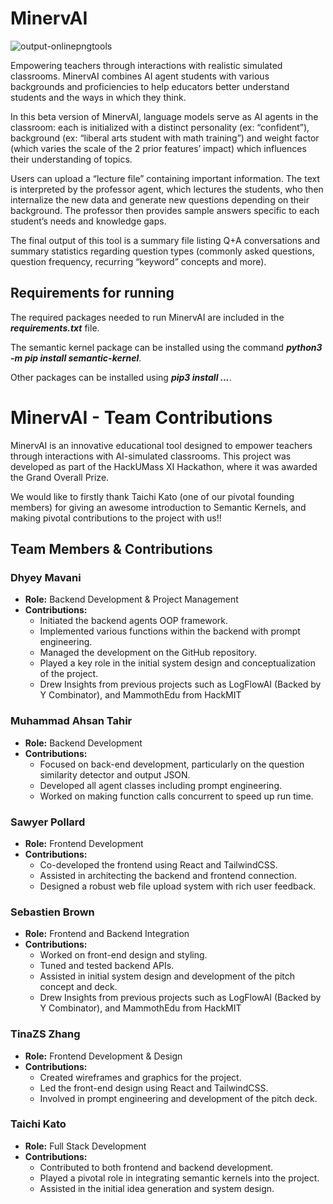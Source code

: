 # MinervAI
![output-onlinepngtools](https://github.com/dmavani25/MinervAI/assets/107078090/8413ebde-629f-4307-bfba-ca26f8a41b7c)

Empowering teachers through interactions with realistic simulated classrooms. MinervAI combines AI agent students with various backgrounds and proficiencies to help educators better understand students and the ways in which they think.

In this beta version of MinervAI,  language models serve as AI agents in the classroom: each is initialized with a distinct personality (ex: “confident”), background (ex: “liberal arts student with math training”) and weight factor (which varies the scale of the 2 prior features’ impact) which influences their understanding of topics.

Users can upload a “lecture file” containing important information. The text is interpreted by the professor agent, which lectures the students, who then internalize the new data and generate new questions depending on their background. The professor then provides sample answers specific to each student’s needs and knowledge gaps.

The final output of this tool is a summary file listing Q+A conversations and summary statistics regarding question types (commonly asked questions, question frequency, recurring “keyword” concepts and more).

<h2>Requirements for running</h2>

The required packages needed to run MinervAI are included in the ***requirements.txt*** file.

The semantic kernel package can be installed using the command ***python3 -m pip install semantic-kernel***.

Other packages can be installed using ***pip3 install ...***. 

# MinervAI - Team Contributions

MinervAI is an innovative educational tool designed to empower teachers through interactions with AI-simulated classrooms. This project was developed as part of the HackUMass XI Hackathon, where it was awarded the Grand Overall Prize.

We would like to firstly thank Taichi Kato (one of our pivotal founding members) for giving an awesome introduction to Semantic Kernels, and making pivotal contributions to the project with us!!

## Team Members & Contributions

### Dhyey Mavani
- **Role:** Backend Development & Project Management
- **Contributions:**
  - Initiated the backend agents OOP framework.
  - Implemented various functions within the backend with prompt engineering.
  - Managed the development on the GitHub repository.
  - Played a key role in the initial system design and conceptualization of the project.
  - Drew Insights from previous projects such as LogFlowAI (Backed by Y Combinator), and MammothEdu from HackMIT

### Muhammad Ahsan Tahir
- **Role:** Backend Development
- **Contributions:**
  - Focused on back-end development, particularly on the question similarity detector and output JSON.
  - Developed all agent classes including prompt engineering.
  - Worked on making function calls concurrent to speed up run time.

### Sawyer Pollard
- **Role:** Frontend Development
- **Contributions:**
  - Co-developed the frontend using React and TailwindCSS.
  - Assisted in architecting the backend and frontend connection.
  - Designed a robust web file upload system with rich user feedback.

### Sebastien Brown
- **Role:** Frontend and Backend Integration
- **Contributions:**
  - Worked on front-end design and styling.
  - Tuned and tested backend APIs.
  - Assisted in initial system design and development of the pitch concept and deck.
  - Drew Insights from previous projects such as LogFlowAI (Backed by Y Combinator), and MammothEdu from HackMIT

### TinaZS Zhang
- **Role:** Frontend Development & Design
- **Contributions:**
  - Created wireframes and graphics for the project.
  - Led the front-end design using React and TailwindCSS.
  - Involved in prompt engineering and development of the pitch deck.

### Taichi Kato
- **Role:** Full Stack Development
- **Contributions:**
  - Contributed to both frontend and backend development.
  - Played a pivotal role in integrating semantic kernels into the project.
  - Assisted in the initial idea generation and system design.







